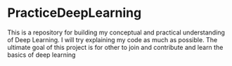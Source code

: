 # PracticeDeepLearning
This is a repository for building my conceptual and practical understanding of Deep Learning. I will try explaining my code as much as possible. The ultimate goal of this project is for other to join and contribute and learn the basics of deep learning
